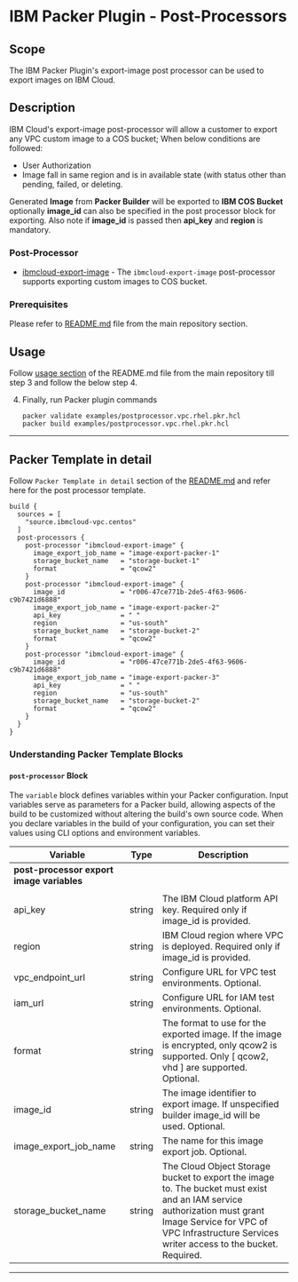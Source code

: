 # IBM Packer Plugin - Post-Processors

## Scope
The IBM Packer Plugin's export-image post processor can be used to export images on IBM Cloud.

## Description
IBM Cloud's export-image post-processor will allow a customer to export any VPC custom image to a COS bucket; When below conditions are followed: 
  -   User Authorization
  -   Image fall in same region and is in available state (with status other than pending, failed, or deleting.

Generated **Image** from **Packer Builder** will be exported to **IBM COS Bucket** optionally **image_id** can also be specified in the post processor block for exporting. Also note if **image_id** is passed then **api_key** and **region** is mandatory.

### Post-Processor
- [ibmcloud-export-image](post-processor/ibmcloud-export-image) - The `ibmcloud-export-image` post-processor supports exporting custom images to COS bucket. 

### Prerequisites
Please refer to [README.md](https://github.com/IBM/packer-plugin-ibmcloud/blob/master/README.md) file from the main repository section.

## Usage

Follow [usage section](https://github.com/IBM/packer-plugin-ibmcloud/blob/master/README.md#:~:text=export%20OBJC_DISABLE_INITIALIZE_FORK_SAFETY%3DYES-,Usage,-Using%20the%20packer) of the README.md file from the main repository till step 3 and follow the below step 4.

4. Finally, run Packer plugin commands
    ```shell
    packer validate examples/postprocessor.vpc.rhel.pkr.hcl
    packer build examples/postprocessor.vpc.rhel.pkr.hcl
    ```

***********

## Packer Template in detail
Follow `Packer Template in detail` section of the [README.md](https://github.com/IBM/packer-plugin-ibmcloud/blob/master/README.md) and refer here for the post processor template.

```hcl
build {
  sources = [
    "source.ibmcloud-vpc.centos"
  ]
  post-processors {
    post-processor "ibmcloud-export-image" {
      image_export_job_name = "image-export-packer-1"
      storage_bucket_name   = "storage-bucket-1"
      format                = "qcow2"
    }
    post-processor "ibmcloud-export-image" {
      image_id              = "r006-47ce771b-2de5-4f63-9606-c9b7421d6888"
      image_export_job_name = "image-export-packer-2"
      api_key               = " "
      region                = "us-south"
      storage_bucket_name   = "storage-bucket-2"
      format                = "qcow2"
    }
    post-processor "ibmcloud-export-image" {
      image_id              = "r006-47ce771b-2de5-4f63-9606-c9b7421d6888"
      image_export_job_name = "image-export-packer-3"
      api_key               = " "
      region                = "us-south"
      storage_bucket_name   = "storage-bucket-2"
      format                = "qcow2"
    }
  }
}

```

### Understanding Packer Template Blocks

#### `post-processor` Block
The `variable` block defines variables within your Packer configuration. Input variables serve as parameters for a Packer build, allowing aspects of the build to be customized without altering the build's own source code. When you declare variables in the build of your configuration, you can set their values using CLI options and environment variables.

Variable | Type |Description
--- | --- | ---
**post-processor export image variables** |
| |
api_key | string | The IBM Cloud platform API key. Required only if image_id is provided.
region | string | IBM Cloud region where VPC is deployed. Required only if image_id is provided.
vpc_endpoint_url | string | Configure URL for VPC test environments. Optional.
iam_url | string | Configure URL for IAM test environments. Optional.
format | string | The format to use for the exported image. If the image is encrypted, only qcow2 is supported. Only [ qcow2, vhd ] are supported. Optional.
image_id | string | The image identifier to export image. If unspecified builder image_id will be used. Optional. 
image_export_job_name | string | The name for this image export job. Optional.
storage_bucket_name | string | The Cloud Object Storage bucket to export the image to. The bucket must exist and an IAM service authorization must grant Image Service for VPC of VPC Infrastructure Services writer access to the bucket. Required.

***********



